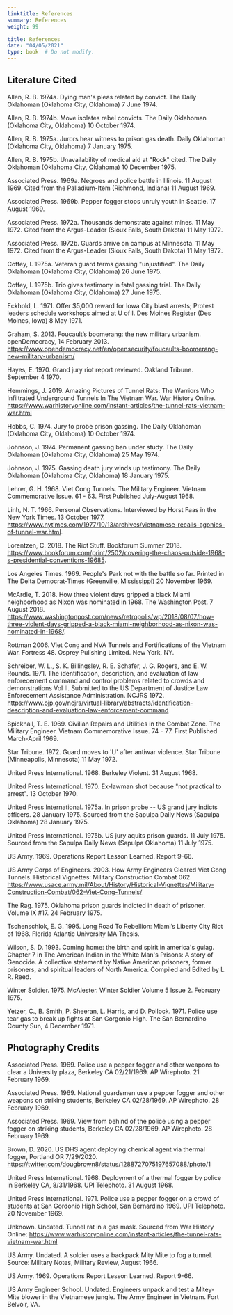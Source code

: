 ```yaml
---
linktitle: References
summary: References
weight: 99

title: References
date: "04/05/2021"
type: book  # Do not modify.
---
```


## Literature Cited

Allen, R. B. 1974a. Dying man's pleas related by convict. The Daily Oklahoman (Oklahoma City, Oklahoma) 7 June 1974.

Allen, R. B. 1974b. Move isolates rebel convicts. The Daily Oklahoman (Oklahoma City, Oklahoma) 10 October 1974.

Allen, R. B. 1975a. Jurors hear witness to prison gas death.  Daily Oklahoman (Oklahoma City, Oklahoma) 7 January 1975.

Allen, R. B. 1975b. Unavailability of medical aid at "Rock" cited. The Daily Oklahoman (Oklahoma City, Oklahoma) 10 December 1975.

Associated Press. 1969a. Negroes and police battle in Illinois. 11 August 1969. Cited from the Palladium-Item (Richmond, Indiana) 11 August 1969.

Associated Press. 1969b. Pepper fogger stops unruly youth in Seattle. 17 August 1969.

Associated Press. 1972a. Thousands demonstrate against mines. 11 May 1972. Cited from the Argus-Leader (Sioux Falls, South Dakota) 11 May 1972.

Associated Press. 1972b. Guards arrive on campus at Minnesota. 11 May 1972. Cited from the Argus-Leader (Sioux Falls, South Dakota) 11 May 1972.

Coffey, I. 1975a. Veteran guard terms gassing "unjustified". The Daily Oklahoman (Oklahoma City, Oklahoma) 26 June 1975.

Coffey, I. 1975b. Trio gives testimony in fatal gassing trial. The Daily Oklahoman (Oklahoma City, Oklahoma) 27 June 1975.

Eckhold, L. 1971. Offer $5,000 reward for Iowa City blast arrests; Protest leaders schedule workshops aimed at U of I. Des Moines Register (Des Moines, Iowa) 8 May 1971.

Graham, S. 2013. Foucault’s boomerang: the new military urbanism. openDemocracy, 14 February 2013. https://www.opendemocracy.net/en/opensecurity/foucaults-boomerang-new-military-urbanism/ 

Hayes, E. 1970. Grand jury riot report reviewed. Oakland Tribune. September 4 1970. 

Hemmings, J. 2019. Amazing Pictures of Tunnel Rats: The Warriors Who Infiltrated Underground Tunnels In The Vietnam War. War History Online. https://www.warhistoryonline.com/instant-articles/the-tunnel-rats-vietnam-war.html

Hobbs, C. 1974. Jury to probe prison gassing. The Daily Oklahoman (Oklahoma City, Oklahoma) 10 October 1974.

Johnson, J. 1974. Permanent gassing ban under study. The Daily Oklahoman (Oklahoma City, Oklahoma) 25 May 1974.

Johnson, J. 1975. Gassing death jury winds up testimony. The Daily Oklahoman (Oklahoma City, Oklahoma) 18 January 1975.

Lehrer, G. H. 1968. Viet Cong Tunnels. The Military Engineer. Vietnam Commemorative Issue. 61 - 63. First Published July-August 1968.

Linh, N. T. 1966. Personal Observations. Interviewed by Horst Faas in the New York Times. 13 October 1977. https://www.nytimes.com/1977/10/13/archives/vietnamese-recalls-agonies-of-tunnel-war.html.

Lorentzen, C. 2018. The Riot Stuff. Bookforum Summer 2018. https://www.bookforum.com/print/2502/covering-the-chaos-outside-1968-s-presidential-conventions-19685.

Los Angeles Times. 1969. People's Park not with the battle so far. Printed in The Delta Democrat-Times (Greenville, Mississippi) 20 November 1969.

McArdle, T. 2018. How three violent days gripped a black Miami neighborhood as Nixon was nominated in 1968. The Washington Post. 7 August 2018. https://www.washingtonpost.com/news/retropolis/wp/2018/08/07/how-three-violent-days-gripped-a-black-miami-neighborhood-as-nixon-was-nominated-in-1968/.

Rottman 2006. Viet Cong and NVA Tunnels and Fortifications of the Vietnam War. Fortress 48. Osprey Pulishing Limited. New York, NY.

Schreiber, W. L., S. K. Billingsley, R. E. Schafer, J. G. Rogers, and E. W. Rounds. 1971. The identification, description, and evaluation of law enforecement command and control problems related to crowds and demonstrations Vol II. Submitted to the US Department of Justice Law Enforecement Assistance Administration.  NCJRS 1972. https://www.ojp.gov/ncjrs/virtual-library/abstracts/identification-description-and-evaluation-law-enforcement-command 

Spicknall, T. E. 1969. Civilian Repairs and Utilities in the Combat Zone. The Military Engineer. Vietnam Commemorative Issue. 74 - 77. First Published March-April 1969.

Star Tribune. 1972. Guard moves to 'U' after antiwar violence. Star Tribune (Minneapolis, Minnesota) 11 May 1972.

United Press International. 1968. Berkeley Violent. 31 August 1968.

United Press International. 1970. Ex-lawman shot because "not practical to arrest". 13 October 1970.

United Press International. 1975a. In prison probe -- US grand jury indicts officers. 28 January 1975. Sourced from the Sapulpa Daily News (Sapulpa Oklahoma) 28 January 1975.

United Press International. 1975b. US jury aquits prison guards. 11 July 1975. Sourced from the Sapulpa Daily News (Sapulpa Oklahoma) 11 July 1975.

US Army. 1969. Operations Report Lesson Learned. Report 9-66. 

US Army Corps of Engineers. 2003. How Army Engineers Cleared Viet Cong Tunnels. Historical Vignettes: Military Construction Combat 062. https://www.usace.army.mil/About/History/Historical-Vignettes/Military-Construction-Combat/062-Viet-Cong-Tunnels/ 

The Rag. 1975. Oklahoma prison guards indicted in death of prisoner. Volume IX #17. 24 February 1975.

Tschenschlok, E. G. 1995. Long Road To Rebellion: Miami’s Liberty City Riot of 1968. Florida Atlantic University MA Thesis.

Wilson, S. D. 1993. Coming home: the birth and spirit in america's gulag. Chapter 7 in The American Indian in the White Man's Prisons: A story of Genocide. A collective statement by Native American prisoners, former prisoners, and spiritual leaders of North America. Compiled and Edited by L. R. Reed.

Winter Soldier. 1975. McAlester. Winter Soldier Volume 5 Issue 2. February 1975.

Yetzer, C., B. Smith, P. Sheeran, L. Harris, and D. Pollock. 1971. Police use tear gas to break up fights at San Gorgonio High. The San Bernardino County Sun, 4 December 1971.

## Photography Credits

Associated Press. 1969. Police use a pepper fogger and other weapons to clear a University plaza, Berkeley CA 02/21/1969. AP Wirephoto. 21 February 1969.

Associated Press. 1969. National guardsmen use a pepper fogger and other weapons on striking students, Berkeley CA 02/28/1969. AP Wirephoto. 28 February 1969.

Associated Press. 1969. View from behind of the police using a pepper fogger on striking students, Berkeley CA 02/28/1969. AP Wirephoto. 28 February 1969.

Brown, D. 2020. US DHS agent deploying chemical agent via thermal fogger, Portland OR 7/29/2020. https://twitter.com/dougbrown8/status/1288727075197657088/photo/1

United Press International. 1968. Deployment of a thermal fogger by police in Berkeley CA, 8/31/1968. UPI Telephoto. 31 August 1968.

United Press International. 1971. Police use a pepper fogger on a crowd of students at San Gordonio High School, San Bernardino 1969. UPI Telephoto. 20 November 1969.

Unknown. Undated. Tunnel rat in a gas mask. Sourced from War History Online: https://www.warhistoryonline.com/instant-articles/the-tunnel-rats-vietnam-war.html

US Army. Undated. A soldier uses a backpack Mity Mite to fog a tunnel. Source: Military Notes, Military Review, August 1966. 

US Army. 1969. Operations Report Lesson Learned. Report 9-66.

US Army Engineer School. Undated. Engineers unpack and test a Mitey-Mite blower in the Vietnamese jungle.  The Army Engineer in Vietnam. Fort Belvoir, VA. 




